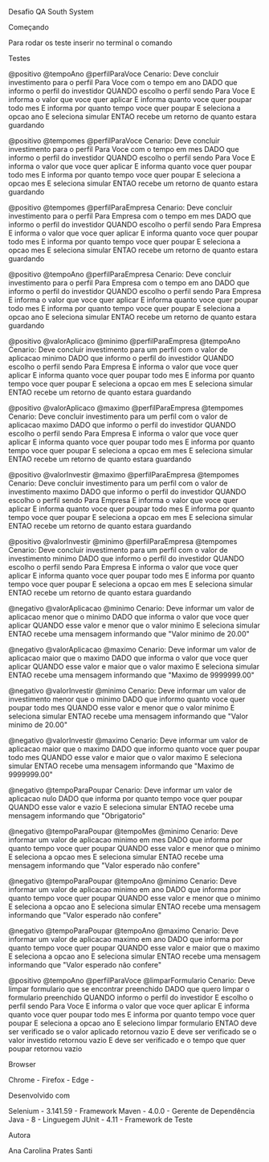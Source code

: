 Desafio QA South System

Começando

Para rodar os teste inserir no terminal o comando 

Testes

@positivo @tempoAno @perfilParaVoce
Cenario: Deve concluir investimento para o perfil Para Voce com o tempo em ano
DADO que informo o perfil do investidor
QUANDO escolho o perfil sendo Para Voce
E informa o valor que voce quer aplicar
E informa quanto voce quer poupar todo mes
E informa por quanto tempo voce quer poupar
E seleciona a opcao ano
E seleciona simular
ENTAO recebe um retorno de quanto estara guardando

@positivo @tempomes @perfilParaVoce
Cenario: Deve concluir investimento para o perfil Para Voce com o tempo em mes
DADO que informo o perfil do investidor
QUANDO escolho o perfil sendo Para Voce
E informa o valor que voce quer aplicar
E informa quanto voce quer poupar todo mes
E informa por quanto tempo voce quer poupar
E seleciona a opcao mes
E seleciona simular
ENTAO recebe um retorno de quanto estara guardando

@positivo @tempomes @perfilParaEmpresa
Cenario: Deve concluir investimento para o perfil Para Empresa com o tempo em mes
DADO que informo o perfil do investidor
QUANDO escolho o perfil sendo Para Empresa
E informa o valor que voce quer aplicar
E informa quanto voce quer poupar todo mes
E informa por quanto tempo voce quer poupar
E seleciona a opcao mes
E seleciona simular
ENTAO recebe um retorno de quanto estara guardando

@positivo @tempoAno @perfilParaEmpresa
Cenario: Deve concluir investimento para o perfil Para Empresa com o tempo em ano
DADO que informo o perfil do investidor
QUANDO escolho o perfil sendo Para Empresa
E informa o valor que voce quer aplicar
E informa quanto voce quer poupar todo mes
E informa por quanto tempo voce quer poupar
E seleciona a opcao ano
E seleciona simular
ENTAO recebe um retorno de quanto estara guardando

@positivo @valorAplicaco @minimo @perfilParaEmpresa @tempoAno 
Cenario: Deve concluir investimento para um perfil com o valor de aplicacao minimo
DADO que informo o perfil do investidor
QUANDO escolho o perfil sendo Para Empresa
E informa o valor que voce quer aplicar
E informa quanto voce quer poupar todo mes
E informa por quanto tempo voce quer poupar
E seleciona a opcao em mes
E seleciona simular
ENTAO recebe um retorno de quanto estara guardando

@positivo @valorAplicaco @maximo @perfilParaEmpresa @tempomes 
Cenario: Deve concluir investimento para um perfil com o valor de aplicacao maximo
DADO que informo o perfil do investidor
QUANDO escolho o perfil sendo Para Empresa
E informa o valor que voce quer aplicar
E informa quanto voce quer poupar todo mes
E informa por quanto tempo voce quer poupar
E seleciona a opcao em mes
E seleciona simular
ENTAO recebe um retorno de quanto estara guardando

@positivo @valorInvestir @maximo @perfilParaEmpresa @tempomes 
Cenario: Deve concluir investimento para um perfil com o valor de investimento maximo
DADO que informo o perfil do investidor
QUANDO escolho o perfil sendo Para Empresa
E informa o valor que voce quer aplicar
E informa quanto voce quer poupar todo mes
E informa por quanto tempo voce quer poupar
E seleciona a opcao em mes
E seleciona simular
ENTAO recebe um retorno de quanto estara guardando

@positivo @valorInvestir @minimo @perfilParaEmpresa @tempomes 
Cenario: Deve concluir investimento para um perfil com o valor de investimento minimo
DADO que informo o perfil do investidor
QUANDO escolho o perfil sendo Para Empresa
E informa o valor que voce quer aplicar
E informa quanto voce quer poupar todo mes
E informa por quanto tempo voce quer poupar
E seleciona a opcao em mes
E seleciona simular
ENTAO recebe um retorno de quanto estara guardando

@negativo @valorAplicacao @minimo 
Cenario: Deve informar um valor de aplicacao menor que o minimo
DADO que informa o valor que voce quer aplicar
QUANDO esse valor e menor que o valor minimo
E seleciona simular
ENTAO recebe uma mensagem informando que "Valor minimo de 20.00"

@negativo @valorAplicacao @maximo 
Cenario: Deve informar um valor de aplicacao maior que o maximo
DADO que informa o valor que voce quer aplicar
QUANDO esse valor e maior que o valor maximo
E seleciona simular
ENTAO recebe uma mensagem informando que "Maximo de 9999999.00"

@negativo @valorInvestir @minimo 
Cenario: Deve informar um valor de investimento menor que o minimo
DADO que informo quanto voce quer poupar todo mes
QUANDO esse valor e menor que o valor minimo
E seleciona simular
ENTAO recebe uma mensagem informando que "Valor minimo de 20.00"

@negativo @valorInvestir @maximo 
Cenario: Deve informar um valor de aplicacao maior que o maximo
DADO que informo quanto voce quer poupar todo mes
QUANDO esse valor e maior que o valor maximo
E seleciona simular
ENTAO recebe uma mensagem informando que "Maximo de 9999999.00"

@negativo @tempoParaPoupar
Cenario: Deve informar um valor de aplicacao nulo
DADO que informa por quanto tempo voce quer poupar
QUANDO esse valor e vazio
E seleciona simular
ENTAO recebe uma mensagem informando que "Obrigatorio"

@negativo @tempoParaPoupar @tempoMes @minimo
Cenario: Deve informar um valor de aplicacao minimo em mes
DADO que informa por quanto tempo voce quer poupar
QUANDO esse valor e menor que o minimo
E seleciona a opcao mes
E seleciona simular
ENTAO recebe uma mensagem informando que "Valor esperado não confere"

@negativo @tempoParaPoupar @tempoAno @minimo
Cenario: Deve informar um valor de aplicacao minimo em ano
DADO que informa por quanto tempo voce quer poupar
QUANDO esse valor e menor que o minimo
E seleciona a opcao ano
E seleciona simular
ENTAO recebe uma mensagem informando que "Valor esperado não confere"

@negativo @tempoParaPoupar @tempoAno @maximo
Cenario: Deve informar um valor de aplicacao maximo em ano
DADO que informa por quanto tempo voce quer poupar
QUANDO esse valor e maior que o maximo
E seleciona a opcao ano
E seleciona simular
ENTAO recebe uma mensagem informando que "Valor esperado não confere"

@positivo @tempoAno @perfilParaVoce @limparFormulario
Cenario: Deve limpar formulario que se encontrar preenchido
DADO que quero limpar o formulario preenchido
QUANDO informo o perfil do investidor
E escolho o perfil sendo Para Voce
E informa o valor que voce quer aplicar
E informa quanto voce quer poupar todo mes
E informa por quanto tempo voce quer poupar
E seleciona a opcao ano
E seleciono limpar formulario
ENTAO deve ser verificado se o valor aplicado retornou vazio
E deve ser verificado se o valor investido retornou vazio
E deve ser verificado e o tempo que quer poupar retornou vazio

Browser 

Chrome - 
Firefox - 
Edge - 

Desenvolvido  com

Selenium - 3.141.59 - Framework
Maven - 4.0.0 - Gerente de Dependência
Java - 8 - Linguegem
JUnit - 4.11 - Framework de Teste

Autora

Ana Carolina Prates Santi


